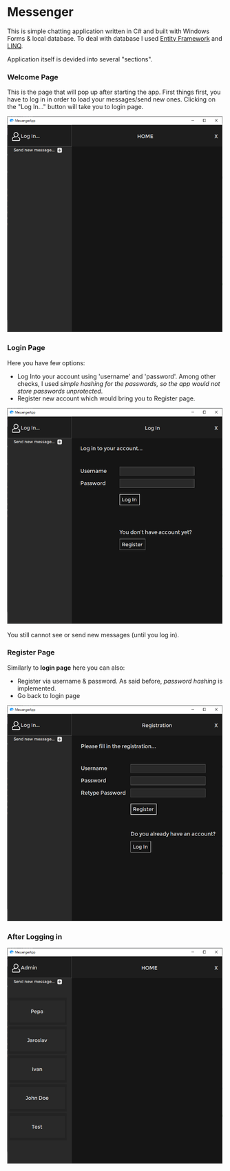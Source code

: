 # Messenger
This is simple chatting application written in C# and built with Windows Forms & local database. To deal with database I used [Entity Framework](https://docs.microsoft.com/en-us/ef/) and [LINQ](https://docs.microsoft.com/en-us/dotnet/csharp/programming-guide/concepts/linq/).

Application itself is devided into several "sections".

### Welcome Page
This is the page that will pop up after starting the app. First things first, you have to log in in order to load your messages/send new ones. Clicking on the "Log In..." button will take you to login page.

<img src="https://github.com/xadam1/Messenger/blob/master/Resources/img/default.png" width="500" height="500">


### Login Page
Here you have few options:
* Log Into your account
    using 'username' and 'password'. Among other checks, I used _simple hashing for the passwords, so the app would not store passwords unprotected_.
* Register new account
    which would bring you to Register page.
    
<img src="https://github.com/xadam1/Messenger/blob/master/Resources/img/login.png" width="500" height="500">

You still cannot see or send new messages (until you log in).

### Register Page
Similarly to **login page** here you can also:
* Register
    via username & password. As said before, *password hashing* is implemented.
* Go back to login page

<img src="https://github.com/xadam1/Messenger/blob/master/Resources/img/register.png" width="500" height="500">

### After Logging in
<img src="https://github.com/xadam1/Messenger/blob/master/Resources/img/logged_in.png" width="500" height="500">
